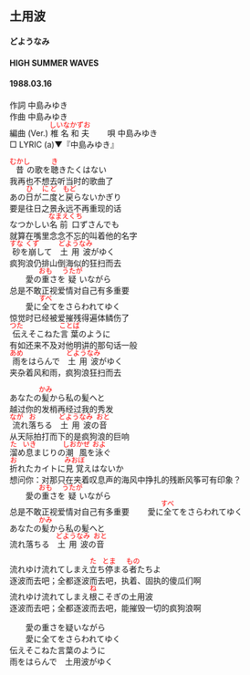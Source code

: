<style type="text/css">
	ruby{
	    ruby-position: over;
	}
	ruby > rt{font-size: 12px;color:red;}
	p{font:16px;font-size: '楷体'}
</style>
## 土用波
#### どようなみ
#### HIGH SUMMER WAVES
#### 1988.03.16


作詞     中島みゆき  
作曲      中島みゆき  
編曲 (Ver.) <ruby><rb>椎名和夫</rb><rp>(</rp><rt>しいなかずお</rt><rp>)</rp></ruby>　　 
唄     中島みゆき   
□ LYRIC (a)▼『中島みゆき』　   
  
  
<ruby><rb>昔</rb><rp>(</rp><rt>むかし</rt><rp>)</rp></ruby>の歌を<ruby><rb>聴</rb><rp>(</rp><rt>き</rt><rp>)</rp></ruby>きたくはない  
我再也不想去听当时的歌曲了  
あの<ruby><rb>日</rb><rp>(</rp><rt>ひ</rt><rp>)</rp></ruby>が<ruby><rb>二度</rb><rp>(</rp><rt>にど</rt><rp>)</rp></ruby>と<ruby><rb>戻</rb><rp>(</rp><rt>もど</rt><rp>)</rp></ruby>らないかぎり  
要是往日之景永远不再重现的话   
なつかしい<ruby><rb>名前</rb><rp>(</rp><rt>なまえ</rt><rp>)</rp></ruby><ruby><rb>口</rb><rp>(</rp><rt>くち</rt><rp>)</rp></ruby>ずさんでも  
就算在嘴里念念不忘的叫着他的名字  
<ruby><rb>砂</rb><rp>(</rp><rt>すな</rt><rp>)</rp></ruby>を<ruby><rb>崩</rb><rp>(</rp><rt>くず</rt><rp>)</rp></ruby>して　<ruby><rb>土用波</rb><rp>(</rp><rt>どようなみ</rt><rp>)</rp></ruby>がゆく  
疯狗浪仍排山倒海似的狂扫而去  
　　愛の<ruby><rb>重</rb><rp>(</rp><rt>おも</rt><rp>)</rp></ruby>さを<ruby><rb>疑</rb><rp>(</rp><rt>うたが</rt><rp>)</rp></ruby>いながら  
    总是不敢正视爱情对自己有多重要  
　　愛に<ruby><rb>全</rb><rp>(</rp><rt>すべ</rt><rp>)</rp></ruby>てをさらわれてゆく  
    惊觉时已经被爱摧残得遍体鳞伤了  
<ruby><rb>伝</rb><rp>(</rp><rt>つた</rt><rp>)</rp></ruby>えそこねた<ruby><rb>言葉</rb><rp>(</rp><rt>ことば</rt><rp>)</rp></ruby>のように  
有如还来不及对他明讲的那句话一般  
<ruby><rb>雨</rb><rp>(</rp><rt>あめ</rt><rp>)</rp></ruby>をはらんで　<ruby><rb>土用波</rb><rp>(</rp><rt>どようなみ</rt><rp>)</rp></ruby>がゆく  
夹杂着风和雨，疯狗浪狂扫而去  
  
あなたの<ruby><rb>髪</rb><rp>(</rp><rt>かみ</rt><rp>)</rp></ruby>から私の髪へと  
越过你的发梢再经过我的秀发  
<ruby><rb>流</rb><rp>(</rp><rt>なが</rt><rp>)</rp></ruby>れ<ruby><rb>落</rb><rp>(</rp><rt>お</rt><rp>)</rp></ruby>ちる　<ruby><rb>土用波</rb><rp>(</rp><rt>どようなみ</rt><rp>)</rp></ruby>の<ruby><rb>音</rb><rp>(</rp><rt>おと</rt><rp>)</rp></ruby>  
从天际拍打而下的是疯狗浪的巨响  
<ruby><rb>溜</rb><rp>(</rp><rt>た</rt><rp>)</rp></ruby>め<ruby><rb>息</rb><rp>(</rp><rt>いき</rt><rp>)</rp></ruby>まじりの<ruby><rb>潮風</rb><rp>(</rp><rt>しおかぜ</rt><rp>)</rp></ruby>を<ruby><rb>泳</rb><rp>(</rp><rt>およ</rt><rp>)</rp></ruby>ぐ  
<ruby><rb>折</rb><rp>(</rp><rt>お</rt><rp>)</rp></ruby>れたカイトに<ruby><rb>見覚</rb><rp>(</rp><rt>みおぼ</rt><rp>)</rp></ruby>えはないか  
想问你：对那只在夹着叹息声的海风中挣扎的残断风筝可有印象？  
　　愛の<ruby><rb>重</rb><rp>(</rp><rt>おも</rt><rp>)</rp></ruby>さを<ruby><rb>疑</rb><rp>(</rp><rt>うたが</rt><rp>)</rp></ruby>いながら  
    总是不敢正视爱情对自己有多重要
　　愛に<ruby><rb>全</rb><rp>(</rp><rt>すべ</rt><rp>)</rp></ruby>てをさらわれてゆく  
あなたの<ruby><rb>髪</rb><rp>(</rp><rt>かみ</rt><rp>)</rp></ruby>から私の髪へと  
流れ落ちる　<ruby><rb>土用波</rb><rp>(</rp><rt>どようなみ</rt><rp>)</rp></ruby>の<ruby><rb>音</rb><rp>(</rp><rt>おと</rt><rp>)</rp></ruby>  
  
流れゆけ流れてしまえ<ruby><rb>立</rb><rp>(</rp><rt>た</rt><rp>)</rp></ruby>ち<ruby><rb>停</rb><rp>(</rp><rt>とま</rt><rp>)</rp></ruby>まる<ruby><rb>者</rb><rp>(</rp><rt>もの</rt><rp>)</rp></ruby>たちよ  
逐波而去吧；全都逐波而去吧，执着、固执的傻瓜们啊  
流れゆけ流れてしまえ<ruby><rb>根</rb><rp>(</rp><rt>ね</rt><rp>)</rp></ruby>こそぎの土用波  
逐波而去吧；全都逐波而去吧，能摧毁一切的疯狗浪啊  
  
　　愛の重さを疑いながら  
　　愛に全てをさらわれてゆく  
伝えそこねた言葉のように  
雨をはらんで　土用波がゆく  